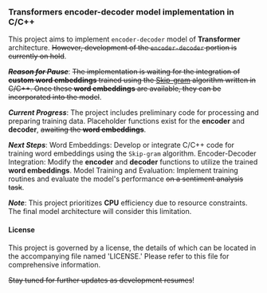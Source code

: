 ### Transformers encoder-decoder model implementation in C/C++

This project aims to implement `encoder-decoder` model of **Transformer** architecture. ~~However, development of the `encoder-decoder` portion is currently on hold~~.

~~___Reason for Pause___~~:
~~The implementation is waiting for the integration of **custom word embeddings** trained using the [Skip-gram](https://github.com/KHAAdotPK/skip-gram) algorithm written in C/C++. Once these **word embeddings** are available, they can be incorporated into the model~~.

___Current Progress___:
The project includes preliminary code for processing and preparing training data.
Placeholder functions exist for the **encoder** and **decoder**, ~~awaiting the **word embeddings**~~.

___Next Steps___:
Word Embeddings: Develop or integrate C/C++ code for training word embeddings using the `Skip-gram` algorithm.
Encoder-Decoder Integration: Modify the **encoder** and **decoder** functions to utilize the trained **word embeddings**.
Model Training and Evaluation: Implement training routines and evaluate the model's performance ~~on a sentiment analysis task~~.

___Note___:
This project prioritizes **CPU** efficiency due to resource constraints. The final model architecture will consider this limitation.

#### License
This project is governed by a license, the details of which can be located in the accompanying file named 'LICENSE.' Please refer to this file for comprehensive information.

~~Stay tuned for further updates as development resumes~~!